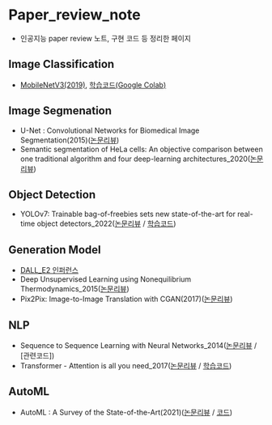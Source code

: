 # Paper_review_note
- 인공지능 paper review 노트, 구현 코드 등 정리한 페이지

## Image Classification
- [MobileNetV3(2019)](https://github.com/YoongeeYEO/study_note/blob/main/MobileNetV3%20paper%20review.ipynb), [학습코드(Google Colab)](https://colab.research.google.com/drive/1qOgjICk_JMSxLSp3yJmzhtbMeh9WRiaZ?usp=sharing)

## Image Segmenation
- U-Net : Convolutional Networks for Biomedical Image Segmentation(2015)([논문리뷰](https://velog.io/@yyk9612/%EB%85%BC%EB%AC%B8%EB%A6%AC%EB%B7%B0-U-Net-Convolutional-Networks-for-Biomedical-Image-Segmentation2015))
- Semantic segmentation of HeLa cells: An objective comparison between one traditional algorithm and four deep-learning architectures_2020([논문리뷰](https://velog.io/@yyk9612/%EB%85%BC%EB%AC%B8%EB%A6%AC%EB%B7%B0-Semantic-segmentation-of-HeLa-cells-An-objective-comparison-between-one-traditional-algorithm-and-four-deep-learning-architectures2020))

## Object Detection
- YOLOv7: Trainable bag-of-freebies sets new state-of-the-art for real-time object detectors_2022([논문리뷰](https://velog.io/@yyk9612/%EB%85%BC%EB%AC%B8%EB%A6%AC%EB%B7%B0-YOLOv7-Trainable-bag-of-freebies-sets-new-state-of-the-art-for-real-time-object-detectors2022) / [학습코드](https://drive.google.com/file/d/1A12N7qwWxlHmulF8OwFpr1Au9AJVSgk0/view?usp=sharing))

## Generation Model
- [DALL_E2 인퍼런스](https://github.com/YoongeeYEO/study_note/blob/main/DALL_E2%20inference.ipynb)
- Deep Unsupervised Learning using Nonequilibrium Thermodynamics_2015([논문리뷰](https://velog.io/@yyk9612/%EB%85%BC%EB%AC%B8%EB%A6%AC%EB%B7%B0-Deep-Unsupervised-Learning-using-Nonequilibrium-Thermodynamics))
- Pix2Pix: Image-to-Image Translation with CGAN(2017)([논문리뷰](https://velog.io/@yyk9612/%EB%85%BC%EB%AC%B8%EB%A6%AC%EB%B7%B0-Pix2Pix-Image-to-Image-Translation-with-CGAN2017))

## NLP
- Sequence to Sequence Learning with Neural Networks_2014([논문리뷰](https://velog.io/@yyk9612/%EB%85%BC%EB%AC%B8-%EB%A6%AC%EB%B7%B0-Sequence-to-Sequence-Learning-with-Neural-Networks2014) / [관련코드])
- Transformer - Attention is all you need_2017([논문리뷰](https://velog.io/@yyk9612/%EB%85%BC%EB%AC%B8%EB%A6%AC%EB%B7%B0-Transformer-Attention-is-all-you-need) / [학습코드](https://github.com/YoongeeYEO/sogang_univ_Teaching_Learning_center/blob/main/Transformer%20%EC%B1%97%EB%B4%87%20%ED%95%99%EC%8A%B5(%ED%95%9C%EA%B5%AD%EC%96%B4).ipynb))

## AutoML
- AutoML : A Survey of the State-of-the-Art(2021)([논문리뷰](https://velog.io/@yyk9612/AutoML-A-Survey-of-the-State-of-the-Art2021) / [코드](https://colab.research.google.com/drive/1EBetrKGWEWgBV3RI6n2LZ3rIKkImh-sZ?usp=sharing))
